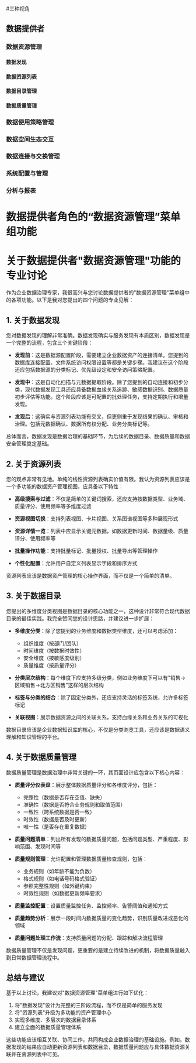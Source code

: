 #三种视角

## 数据提供者

### 数据资源管理
####  数据发现
#### 数据资源列表
#### 数据目录管理
#### 数据质量管理

### 数据使用策略管理

### 数据空间生态交互

### 数据连接与交换管理

### 系统配置与管理

### 分析与报表

# 数据提供者角色的“数据资源管理”菜单组功能



          
# 关于数据提供者"数据资源管理"功能的专业讨论

作为企业数据治理专家，我很高兴与您讨论数据提供者的"数据资源管理"菜单组中的各项功能。以下是我对您提出的四个问题的专业见解：

## 1. 关于数据发现

您对数据发现的理解非常准确。数据发现确实与服务发现有本质区别，数据发现是一个完整的流程，包含三个关键阶段：

- **发现前**：这是数据源配置阶段，需要建立企业数据资产的连接清单。您提到的数据库连接配置、文件系统访问权限设置等都是关键步骤。我建议在这个阶段还应包括数据源的分类标记、优先级设定和安全访问策略配置。

- **发现中**：这是自动化扫描与元数据提取阶段。除了您提到的自动连接和初步分类，现代数据发现工具还应具备数据血缘关系追踪、敏感数据识别、数据质量初步评估等功能。这个阶段应该是可配置的批处理任务，支持定期执行和增量发现。

- **发现后**：这确实与资源列表功能有交叉，但更侧重于发现结果的确认、审核和治理。包括元数据确认、数据所有权分配、业务分类标记等。

总体而言，数据发现是数据治理的基础环节，为后续的数据目录、数据质量和数据安全管理奠定基础。

## 2. 关于资源列表

您的观点非常有见地。单纯的线性资源列表确实价值有限。我认为资源列表应该是一个多功能的数据资产管理视图，应具备以下特性：

- **高级搜索与过滤**：不仅是简单的关键词搜索，还应支持按数据类型、业务域、质量评分、使用频率等多维度过滤

- **资源视图切换**：支持列表视图、卡片视图、关系图谱视图等多种展现形式

- **资源详情一览**：列表中应显示关键元数据，如数据更新时间、数据量级、质量评分、使用频率等

- **批量操作功能**：支持批量标记、批量授权、批量导出等管理操作

- **个性化配置**：允许用户自定义列表显示字段和排序方式

资源列表应该是数据资产管理的核心操作界面，而不仅是一个简单的清单。

## 3. 关于数据目录

您提出的多维度分类视图是数据目录的核心功能之一，这种设计非常符合现代数据目录的最佳实践。我完全赞同您的设计思路，并建议进一步扩展：

- **多维度分类**：除了您提到的业务维度和数据类型维度，还可以考虑添加：
  - 组织维度（按部门/团队）
  - 时间维度（按数据时效性）
  - 安全维度（按敏感度级别）
  - 质量维度（按质量评分）

- **分类层次结构**：每个维度下应支持多级分类，例如业务维度下可以有"销售→区域销售→北方区销售"这样的层次结构

- **标签与分类的结合**：除了固定分类外，还应支持灵活的标签系统，允许多标签标记

- **关联视图**：展示数据资源之间的关联关系，支持血缘关系和业务关系的可视化

数据目录应该是企业数据知识库的核心，不仅是分类浏览工具，还应该是数据语义理解和知识管理的平台。

## 4. 关于数据质量管理

数据质量管理是数据治理中非常关键的一环，其页面设计应包含以下核心内容：

- **质量评分仪表盘**：展示整体数据质量评分和各维度评分，包括：
  - 完整性（数据是否存在空值、缺失）
  - 准确性（数据是否符合业务规则和取值范围）
  - 一致性（跨系统数据是否一致）
  - 时效性（数据是否及时更新）
  - 唯一性（是否存在重复数据）

- **质量问题清单**：列出所有发现的数据质量问题，包括问题类型、严重程度、影响范围、发现时间等

- **质量规则管理**：允许配置和管理数据质量检查规则，包括：
  - 业务规则（如年龄不能为负数）
  - 格式规则（如电话号码格式验证）
  - 参照完整性规则（如外键约束）
  - 时效性规则（如数据更新频率要求）

- **质量监控配置**：设置质量监控任务、监控频率、告警阈值和通知方式

- **质量趋势分析**：展示一段时间内数据质量的变化趋势，识别质量改进或恶化的领域

- **质量问题处理工作流**：支持质量问题的分配、跟踪和解决流程管理

数据质量管理不仅是发现问题，更重要的是建立持续改进的机制，将数据质量融入到日常数据管理流程中。

## 总结与建议

基于以上讨论，我建议对"数据资源管理"菜单组进行如下优化：

1. 将"数据发现"设计为完整的三阶段流程，而不仅是简单的服务发现
2. 将"资源列表"升级为多功能的资产管理中心
3. 实现多维度、多层次的数据目录体系
4. 建立全面的数据质量管理体系

这些功能应该相互关联、协同工作，共同构成企业数据治理的基础设施。例如，数据发现的结果应自动更新资源列表和数据目录，数据质量问题应与具体数据资源关联并在资源列表中可见。

